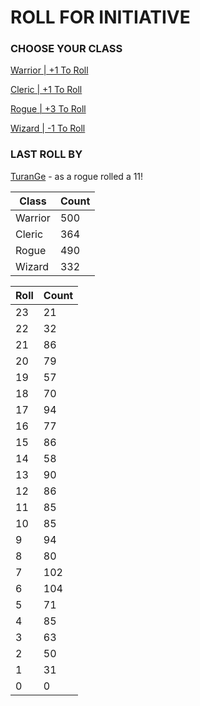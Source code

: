 # ROLL FOR INITIATIVE
### CHOOSE YOUR CLASS

[Warrior | +1 To Roll](https://github.com/benjaminsampica/benjaminsampica/issues/new?title=roll%7Cwarrior&body=Just+click+%27Submit+new+issue%27.)

[Cleric | +1 To Roll](https://github.com/benjaminsampica/benjaminsampica/issues/new?title=roll%7Ccleric&body=Just+click+%27Submit+new+issue%27.)

[Rogue | +3 To Roll](https://github.com/benjaminsampica/benjaminsampica/issues/new?title=roll%7Crogue&body=Just+click+%27Submit+new+issue%27.)

[Wizard | -1 To Roll](https://github.com/benjaminsampica/benjaminsampica/issues/new?title=roll%7Cwizard&body=Just+click+%27Submit+new+issue%27.)
### LAST ROLL BY
[TuranGe](https://www.github.com/TuranGe) - as a rogue rolled a 11!

|Class|Count|
|-|-|
|Warrior|500|
|Cleric|364|
|Rogue|490|
|Wizard|332|

|Roll|Count|
|-|-|
|23|21
|22|32
|21|86
|20|79
|19|57
|18|70
|17|94
|16|77
|15|86
|14|58
|13|90
|12|86
|11|85
|10|85
|9|94
|8|80
|7|102
|6|104
|5|71
|4|85
|3|63
|2|50
|1|31
|0|0

